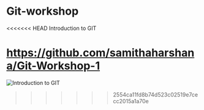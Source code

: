Git-workshop
============

<<<<<<< HEAD
Introduction to GIT

https://github.com/samithaharshana/Git-Workshop-1
=======

![Introduction to GIT](/project/images/git.png)
>>>>>>> 2554ca11fd8b74d523c02519e7cecc2015a1a70e
